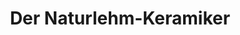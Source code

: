 ---
title: "Der Naturlehm-Keramiker"
url: /waidhofen-an-der-ybbs/der-naturlehm-keramiker/
shop: Kamine & Öfen
---
